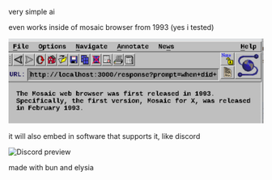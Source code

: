 very simple ai

even works inside of mosaic browser from 1993 (yes i tested)

![Mosaic preview](assets/mosaic-preview.png)

it will also embed in software that supports it, like discord

![Discord preview](https://github.com/user-attachments/assets/ee3ee1d5-9aef-42f0-8740-a54666aae091)


made with bun and elysia
